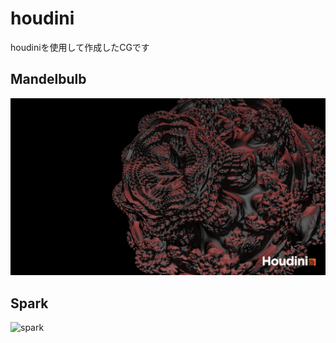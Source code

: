 # houdini
houdiniを使用して作成したCGです
## Mandelbulb
![mandelbulb](https://github.com/takara0524/houdini/blob/master/Mandelbulb/untitled1.jpg?raw=true)
## Spark
![spark](/Users/TAKARA/houdini/Spark/Spark.jpg)
